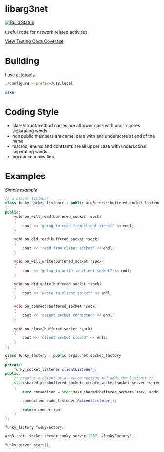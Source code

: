 libarg3net
==========

[![Build Status](https://travis-ci.org/c0der78/arg3net.svg?branch=master)](https://travis-ci.org/c0der78/arg3net)

useful code for network related activities

[View Testing Code Coverage](http://htmlpreview.github.com/?https://github.com/c0der78/arg3net/blob/master/coverage/index.html)

Building
========

I use [autotools](http://en.wikipedia.org/wiki/GNU_build_system).

```bash
./configure --prefix=/usr/local

make
```

Coding Style
============

- class/struct/method names are all lower case with underscores separating words
- non public members are camel case with and underscore at end of the name
- macros, enums and constants are all upper case with underscores seperating words
- braces on a new line


Examples
========

*Simple example*

```c++
// a client listener
class funky_socket_listener : public arg3::net::buffered_socket_listener
{
public:
    void on_will_read(buffered_socket *sock) 
    {
    	cout << "going to read from client socket" << endl;
	}

    void on_did_read(buffered_socket *sock) 
    {
    	cout << "read from client socket" << endl;
    }

    void on_will_write(buffered_socket *sock) 
    {
    	cout << "going to write to client socket" << endl;
    }

    void on_did_write(buffered_socket *sock)
    {
    	cout << "wrote to client socket" << endl;
    }

    void on_connect(buffered_socket *sock) 
    {
    	cout << "client socket connected" << endl;
    }

    void on_close(buffered_socket *sock) 
    {
    	cout << "client socket closed" << endl;
    }
};

class funky_factory : public arg3::net:socket_factory
{
private:
	funky_socket_listener clientListener_;
public:
    /* creates a client on a new connection and adds our listener */
    std::shared_ptr<buffered_socket> create_socket(socket_server *server, SOCKET sock, const sockaddr_in &addr) 
    {
    	auto connection = std::make_shared<buffered_socket>(sock, addr);

    	connection->add_listener(&clientListener_);

    	return connection;
	}
};

funky_factory funkyFactory;

arg3::net::socket_server funky_server(1337, &funkyFactory);

funky_server.start(); 
```

